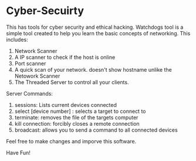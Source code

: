 # Cyber-Secuirty
This has tools for cyber security and ethical hacking.
Watchdogs tool is a simple tool created to help you learn the basic concepts of networking.
This includes:
1) Network Scanner
2) A IP scanner to check if the host is online
3) Port scanner
4) A quick scan of your network. doesn't show hostname unlike the Netowork Scanner
5) The Threaded Server to control all your clients.

Server Commands:
1) sessions: Lists current devices connected
2) select [device number] : selects a target to connect to
3) terminate: removes the file of the targets computer
4) kill connection: forcibly closes a remote connection
5) broadcast: allows you to send a command to all connected devices

Feel free to make changes and imporve this software.

Have Fun!
